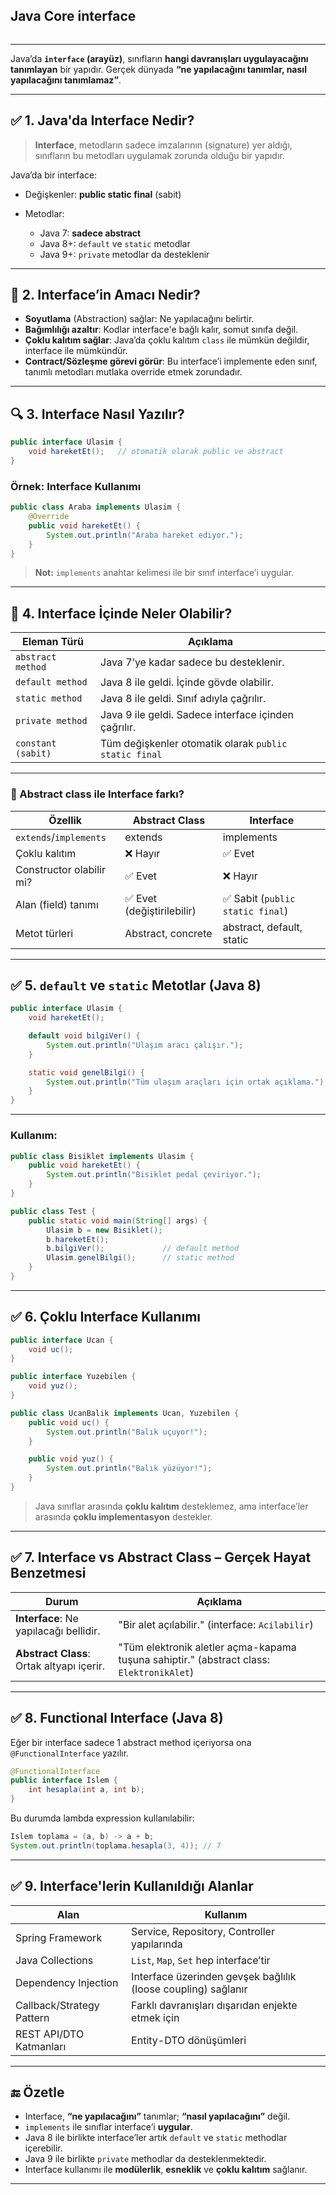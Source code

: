 ## Java Core interface
```sh 

```
---


Java’da **`interface` (arayüz)**, sınıfların **hangi davranışları uygulayacağını tanımlayan** bir yapıdır. Gerçek dünyada **“ne yapılacağını tanımlar, nasıl yapılacağını tanımlamaz”**.

---

## ✅ 1. Java'da Interface Nedir?

> **Interface**, metodların sadece imzalarının (signature) yer aldığı, sınıfların bu metodları uygulamak zorunda olduğu bir yapıdır.

Java’da bir interface:

* Değişkenler: **public static final** (sabit)
* Metodlar:

    * Java 7: **sadece abstract**
    * Java 8+: `default` ve `static` metodlar
    * Java 9+: `private` metodlar da desteklenir

---

## 📌 2. Interface’in Amacı Nedir?

* **Soyutlama** (Abstraction) sağlar: Ne yapılacağını belirtir.
* **Bağımlılığı azaltır**: Kodlar interface'e bağlı kalır, somut sınıfa değil.
* **Çoklu kalıtım sağlar**: Java’da çoklu kalıtım `class` ile mümkün değildir, interface ile mümkündür.
* **Contract/Sözleşme görevi görür**: Bu interface’i implemente eden sınıf, tanımlı metodları mutlaka override etmek zorundadır.

---

## 🔍 3. Interface Nasıl Yazılır?

```java
public interface Ulasim {
    void hareketEt();   // otomatik olarak public ve abstract
}
```

### Örnek: Interface Kullanımı

```java
public class Araba implements Ulasim {
    @Override
    public void hareketEt() {
        System.out.println("Araba hareket ediyor.");
    }
}
```

> **Not:** `implements` anahtar kelimesi ile bir sınıf interface’i uygular.

---

## 📌 4. Interface İçinde Neler Olabilir?

| Eleman Türü        | Açıklama                                              |
| ------------------ | ----------------------------------------------------- |
| `abstract method`  | Java 7’ye kadar sadece bu desteklenir.                |
| `default method`   | Java 8 ile geldi. İçinde gövde olabilir.              |
| `static method`    | Java 8 ile geldi. Sınıf adıyla çağrılır.              |
| `private method`   | Java 9 ile geldi. Sadece interface içinden çağrılır.  |
| `constant (sabit)` | Tüm değişkenler otomatik olarak `public static final` |

---

### 🔎 Abstract class ile Interface farkı?

| Özellik                  | Abstract Class            | Interface                       |
| ------------------------ | ------------------------- | ------------------------------- |
| `extends`/`implements`   | extends                   | implements                      |
| Çoklu kalıtım            | ❌ Hayır                   | ✅ Evet                          |
| Constructor olabilir mi? | ✅ Evet                    | ❌ Hayır                         |
| Alan (field) tanımı      | ✅ Evet (değiştirilebilir) | ✅ Sabit (`public static final`) |
| Metot türleri            | Abstract, concrete        | abstract, default, static       |

---

## ✅ 5. `default` ve `static` Metotlar (Java 8)

```java
public interface Ulasim {
    void hareketEt();

    default void bilgiVer() {
        System.out.println("Ulaşım aracı çalışır.");
    }

    static void genelBilgi() {
        System.out.println("Tüm ulaşım araçları için ortak açıklama.");
    }
}
```

---

### Kullanım:

```java
public class Bisiklet implements Ulasim {
    public void hareketEt() {
        System.out.println("Bisiklet pedal çeviriyor.");
    }
}

public class Test {
    public static void main(String[] args) {
        Ulasim b = new Bisiklet();
        b.hareketEt();
        b.bilgiVer();             // default method
        Ulasim.genelBilgi();      // static method
    }
}
```

---

## ✅ 6. Çoklu Interface Kullanımı

```java
public interface Ucan {
    void uc();
}

public interface Yuzebilen {
    void yuz();
}

public class UcanBalik implements Ucan, Yuzebilen {
    public void uc() {
        System.out.println("Balık uçuyor!");
    }

    public void yuz() {
        System.out.println("Balık yüzüyor!");
    }
}
```

> Java sınıflar arasında **çoklu kalıtım** desteklemez, ama interface’ler arasında **çoklu implementasyon** destekler.

---

## ✅ 7. Interface vs Abstract Class – Gerçek Hayat Benzetmesi

| Durum                                     | Açıklama                                                                                 |
| ----------------------------------------- | ---------------------------------------------------------------------------------------- |
| **Interface**: Ne yapılacağı bellidir.    | "Bir alet açılabilir." (interface: `Acilabilir`)                                         |
| **Abstract Class**: Ortak altyapı içerir. | "Tüm elektronik aletler açma-kapama tuşuna sahiptir." (abstract class: `ElektronikAlet`) |

---

## ✅ 8. Functional Interface (Java 8)

Eğer bir interface sadece 1 abstract method içeriyorsa ona `@FunctionalInterface` yazılır.

```java
@FunctionalInterface
public interface Islem {
    int hesapla(int a, int b);
}
```

Bu durumda lambda expression kullanılabilir:

```java
Islem toplama = (a, b) -> a + b;
System.out.println(toplama.hesapla(3, 4)); // 7
```

---

## ✅ 9. Interface'lerin Kullanıldığı Alanlar

| Alan                      | Kullanım                                                      |
| ------------------------- | ------------------------------------------------------------- |
| Spring Framework          | Service, Repository, Controller yapılarında                   |
| Java Collections          | `List`, `Map`, `Set` hep interface’tir                        |
| Dependency Injection      | Interface üzerinden gevşek bağlılık (loose coupling) sağlanır |
| Callback/Strategy Pattern | Farklı davranışları dışarıdan enjekte etmek için              |
| REST API/DTO Katmanları   | Entity-DTO dönüşümleri                                        |

---

## 🔚 Özetle

* Interface, **“ne yapılacağını”** tanımlar; **“nasıl yapılacağını”** değil.
* `implements` ile sınıflar interface’i **uygular**.
* Java 8 ile birlikte interface’ler artık `default` ve `static` methodlar içerebilir.
* Java 9 ile birlikte `private` methodlar da desteklenmektedir.
* Interface kullanımı ile **modülerlik**, **esneklik** ve **çoklu kalıtım** sağlanır.

---
